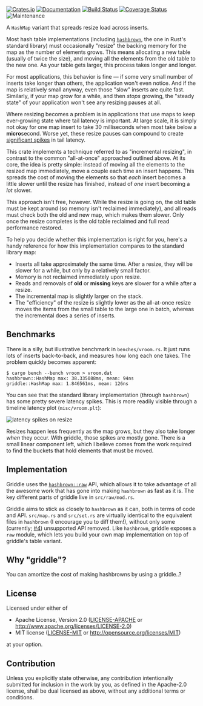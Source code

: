 [![Crates.io](https://img.shields.io/crates/v/griddle.svg)](https://crates.io/crates/griddle)
[![Documentation](https://docs.rs/griddle/badge.svg)](https://docs.rs/griddle/)
[![Build Status](https://dev.azure.com/jonhoo/jonhoo/_apis/build/status/griddle?branchName=master)](https://dev.azure.com/jonhoo/jonhoo/_build/latest?definitionId=26&branchName=master)
[![Coverage Status](https://codecov.io/gh/jonhoo/griddle/branch/master/graph/badge.svg)](https://codecov.io/gh/jonhoo/griddle)
![Maintenance](https://img.shields.io/badge/maintenance-experimental-blue.svg)

A `HashMap` variant that spreads resize load across inserts.

Most hash table implementations (including [`hashbrown`], the one in
Rust's standard library) must occasionally "resize" the backing memory
for the map as the number of elements grows. This means allocating a new
table (usually of twice the size), and moving all the elements from the
old table to the new one. As your table gets larger, this process takes
longer and longer.

For most applications, this behavior is fine — if some very small number
of inserts take longer than others, the application won't even notice.
And if the map is relatively small anyway, even those "slow" inserts are
quite fast. Similarly, if your map grow for a while, and then _stops_
growing, the "steady state" of your application won't see any resizing
pauses at all.

Where resizing becomes a problem is in applications that use maps to
keep ever-growing state where tail latency is important. At large scale,
it is simply not okay for one map insert to take 30 milliseconds when
most take below a **micro**second. Worse yet, these resize pauses
can compound to create [significant spikes] in tail latency.

This crate implements a technique referred to as "incremental resizing",
in contrast to the common "all-at-once" approached outlined above. At
its core, the idea is pretty simple: instead of moving all the elements
to the resized map immediately, move a couple each time an insert
happens. This spreads the cost of moving the elements so that _each_
insert becomes a little slower until the resize has finished, instead of
_one_ insert becoming a _lot_ slower.

This approach isn't free, however. While the resize is going on, the old
table must be kept around (so memory isn't reclaimed immediately), and
all reads must check both the old and new map, which makes them slower.
Only once the resize completes is the old table reclaimed and full read
performance restored.

To help you decide whether this implementation is right for you, here's
a handy reference for how this implementation compares to the standard
library map:

 - Inserts all take approximately the same time.
   After a resize, they will be slower for a while, but only by a
   relatively small factor.
 - Memory is not reclaimed immediately upon resize.
 - Reads and removals of **old** or **missing** keys are slower for a
   while after a resize.
 - The incremental map is slightly larger on the stack.
 - The "efficiency" of the resize is slightly lower as the all-at-once
   resize moves the items from the small table to the large one in
   batch, whereas the incremental does a series of inserts.

## Benchmarks

There is a silly, but illustrative benchmark in `benches/vroom.rs`. It
just runs lots of inserts back-to-back, and measures how long each one
takes. The problem quickly becomes apparent:

```console
$ cargo bench --bench vroom > vroom.dat
hashbrown::HashMap max: 38.335088ms, mean: 94ns
griddle::HashMap max: 1.846561ms, mean: 126ns
```

You can see that the standard library implementation (through
`hashbrown`) has some pretty severe latency spikes. This is more readily
visible through a timeline latency plot (`misc/vroom.plt`):

![latency spikes on resize](https://raw.githubusercontent.com/jonhoo/griddle/master/misc/vroom.png)

Resizes happen less frequently as the map grows, but they also take
longer _when_ they occur. With griddle, those spikes are mostly gone.
There is a small linear component left, which I believe comes from the
work required to find the buckets that hold elements that must be moved.

## Implementation

Griddle uses the
[`hashbrown::raw`](https://docs.rs/hashbrown/0.8/hashbrown/raw/index.html)
API, which allows it to take advantage of all the awesome work that has
gone into making `hashbrown` as fast as it is. The key different parts
of griddle live in `src/raw/mod.rs`.

Griddle aims to stick as closely to `hashbrown` as it can, both in terms
of code and API. `src/map.rs` and `src/set.rs` are virtually identical
to the equivalent files in `hashbrown` (I encourage you to diff them!),
without only some (currently;
[#4](https://github.com/jonhoo/griddle/issues/4)) unsupported API
removed. Like `hashbrown`, griddle exposes a `raw` module, which lets
you build your own map implementation on top of griddle's table variant.

## Why "griddle"?

You can amortize the cost of making hashbrowns by using a griddle..?

[`hashbrown`]: https://crates.io/crates/hashbrown
[significant spikes]: https://twitter.com/jonhoo/status/1277618908355313670

## License

Licensed under either of

 * Apache License, Version 2.0
   ([LICENSE-APACHE](LICENSE-APACHE) or http://www.apache.org/licenses/LICENSE-2.0)
 * MIT license
   ([LICENSE-MIT](LICENSE-MIT) or http://opensource.org/licenses/MIT)

at your option.

## Contribution

Unless you explicitly state otherwise, any contribution intentionally submitted
for inclusion in the work by you, as defined in the Apache-2.0 license, shall be
dual licensed as above, without any additional terms or conditions.
